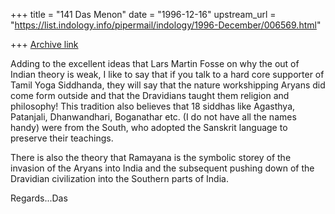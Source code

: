 +++
title = "141 Das Menon"
date = "1996-12-16"
upstream_url = "https://list.indology.info/pipermail/indology/1996-December/006569.html"

+++
[Archive link](https://list.indology.info/pipermail/indology/1996-December/006569.html)

Adding to the excellent ideas that Lars Martin Fosse on why the out of
Indian theory is weak, I like to say that if you talk to a hard core
supporter of Tamil Yoga Siddhanda, they will say that the nature
workshipping Aryans did come form outside and that the Dravidians taught
them religion and philosophy! This tradition also believes that 18 siddhas
like Agasthya, Patanjali, Dhanwandhari, Boganathar etc. (I do not have all
the names handy) were from the South, who adopted the Sanskrit language to
preserve their teachings.

There is also the theory that Ramayana is the symbolic storey of the
invasion of the Aryans into India and the subsequent pushing down of the
Dravidian civilization into the Southern parts of India.

Regards...Das





